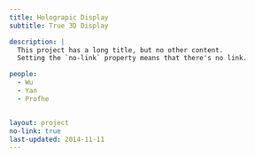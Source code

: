 ```yaml
---
title: Holograpic Display
subtitle: True 3D Display

description: |
  This project has a long title, but no other content.
  Setting the `no-link` property means that there's no link.

people:
  - Wu
  - Yan
  - Profhe


layout: project
no-link: true
last-updated: 2014-11-11
---
```

